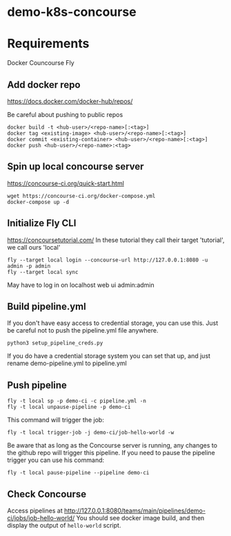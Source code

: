 # demo-k8s-concourse

# Requirements

Docker
Councourse
Fly

## Add docker repo
https://docs.docker.com/docker-hub/repos/

Be careful about pushing to public repos

```
docker build -t <hub-user>/<repo-name>[:<tag>]
docker tag <existing-image> <hub-user>/<repo-name>[:<tag>]
docker commit <existing-container> <hub-user>/<repo-name>[:<tag>]
docker push <hub-user>/<repo-name>:<tag>
```

## Spin up local concourse server

https://concourse-ci.org/quick-start.html
```
wget https://concourse-ci.org/docker-compose.yml
docker-compose up -d
```
## Initialize Fly CLI

https://concoursetutorial.com/
In these tutorial they call their target 'tutorial', we call ours 'local'

```
fly --target local login --concourse-url http://127.0.0.1:8080 -u admin -p admin
fly --target local sync
```

May have to log in on localhost web ui admin:admin

## Build pipeline.yml

If you don't have easy access to credential storage, you can use this. Just be careful not to push the pipeline.yml file anywhere.

`python3 setup_pipeline_creds.py`

If you do have a credential storage system you can set that up, and just rename demo-pipeline.yml to pipeline.yml  
  
## Push pipeline

```
fly -t local sp -p demo-ci -c pipeline.yml -n
fly -t local unpause-pipeline -p demo-ci
```

This command will trigger the job:

`fly -t local trigger-job -j demo-ci/job-hello-world -w`
  
Be aware that as long as the Concourse server is running, any changes to the github repo will trigger this pipeline. If you need to pause the pipeline trigger you can use his command:

`fly -t local pause-pipeline --pipeline demo-ci`
  
## Check Concourse

Access pipelines at http://127.0.0.1:8080/teams/main/pipelines/demo-ci/jobs/job-hello-world/
You should see docker image build, and then display the output of `hello-world` script.